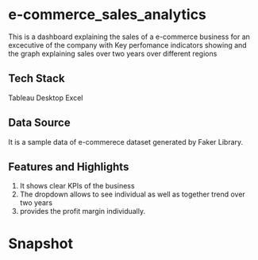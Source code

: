 # e-commerce_sales_analytics

This is a dashboard explaining the sales of a e-commerce business for an excecutive of the company with Key perfomance indicators showing and the graph explaining sales over two years over different regions

## Tech Stack

Tableau Desktop
Excel

## Data Source
It is a sample data of e-commerece dataset generated by Faker Library.

## Features and Highlights
1. It shows clear KPIs of the business
2. The dropdown allows to see individual as well as together trend over two years
3. provides the profit margin individually.

# Snapshot


